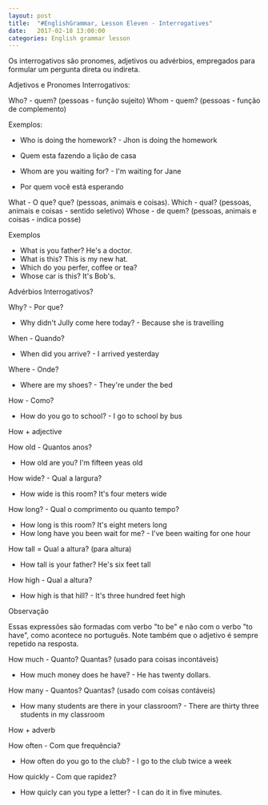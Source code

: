 ```yaml
---
layout: post
title:  "#EnglishGrammar, Lesson Eleven - Interrogatives"
date:   2017-02-18 13:00:00
categories: English grammar lesson
---
```


Os interrogativos são pronomes, adjetivos ou advérbios, empregados para formular um pergunta direta ou indireta.

Adjetivos e Pronomes Interrogativos:

Who? - quem? (pessoas - função sujeito)
Whom - quem? (pessoas - função de complemento)

Exemplos:

* Who is doing the homework? - Jhon is doing the homework
- Quem esta fazendo a lição de casa
* Whom are you waiting for? - I'm waiting for Jane
- Por quem você está esperando

What - O que? que? (pessoas, animais e coisas).
Which - qual? (pessoas, animais e coisas - sentido seletivo)
Whose - de quem? (pessoas, animais e coisas - indica posse)

Exemplos

* What is you father? He's a doctor.
* What is this? This is my new hat.
* Which do you perfer, coffee or tea?
* Whose car is this? It's Bob's.

Advérbios Interrogativos?

Why? - Por que?

* Why didn't Jully come here today? - Because she is travelling

When - Quando?

* When did you arrive? - I arrived yesterday

Where - Onde? 

* Where are my shoes?  - They're under the bed

How - Como?

* How do you go to school? - I go to school by bus

How + adjective

How old - Quantos anos?

* How old are you? I'm fifteen yeas old

How wide? - Qual a largura?

* How wide is this room? It's four meters wide

How long? - Qual o comprimento ou quanto tempo?

* How long is this room? It's eight meters long
* How long have you been wait for me? - I've been waiting for one hour

How tall = Qual a altura? (para altura)

* How tall is your father? He's six feet tall

How high - Qual a altura?

* How high is that hill? - It's three hundred feet high

Observação

Essas expressões são formadas com verbo "to be" e não com o verbo "to have", como acontece no português. Note também que o adjetivo é sempre repetido na resposta.

How much - Quanto? Quantas? (usado para coisas incontáveis)

* How much money does he have? - He has twenty dollars.

How many - Quantos? Quantas? (usado com coisas contáveis)

* How many students are there in your classroom? - There are thirty three students in my classroom

How + adverb

How often - Com que frequência?

* How often do you go to the club? - I go to the club twice a week

How quickly - Com que rapidez?

* How quicly can you type a letter? - I can do it in five minutes.

